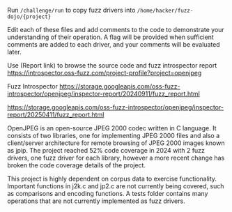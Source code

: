 Run `/challenge/run` to copy fuzz drivers into `/home/hacker/fuzz-dojo/{project}`

Edit each of these files and add comments to the code to demonstrate your understanding of their operation. A flag will be provided when sufficient comments are added to each driver, and your comments will be evaluated later.

Use (Report link) to browse the source code and fuzz introspector report https://introspector.oss-fuzz.com/project-profile?project=openjpeg

Fuzz Introspector
https://storage.googleapis.com/oss-fuzz-introspector/openjpeg/inspector-report/20240911/fuzz_report.html

https://storage.googleapis.com/oss-fuzz-introspector/openjpeg/inspector-report/20250411/fuzz_report.html

OpenJPEG is an open-source JPEG 2000 codec written in C language.  It consists of two libraries, one for implementing JPEG 2000 files and also a client/server architecture for remote browsing of JPEG 2000 images known as jpip.  The project reached 52% code coverage in 2024 with 2 fuzz drivers, one fuzz driver for each library, however a more recent change has broken the code coverage details of the project.

This project is highly dependent on corpus data to exercise functionality.   Important functions in j2k.c and jp2.c are not currently being covered, such as comparisons and encoding functions. A tests folder contains many operations that are not currently implemented as fuzz drivers.
